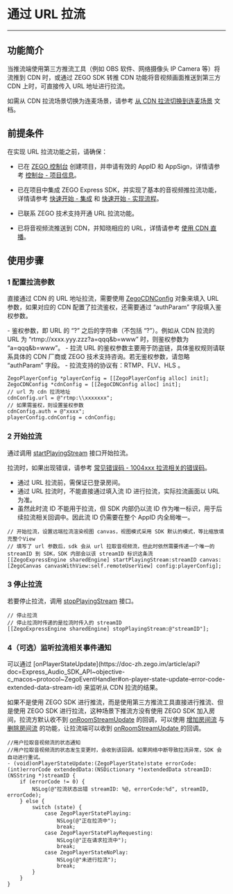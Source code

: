 # 通过 URL 拉流

---

## 功能简介

当推流端使用第三方推流工具（例如 OBS 软件、网络摄像头 IP Camera 等）将流推到 CDN 时，或通过 ZEGO SDK 转推 CDN 功能将音视频画面推送到第三方 CDN 上时，可直接传入 URL 地址进行拉流。

<Note title="说明">

如需从 CDN 拉流场景切换为连麦场景，请参考 [从 CDN 拉流切换到连麦场景](https://doc-zh.zego.im/article/19586) 文档。
</Note>



## 前提条件

在实现 URL 拉流功能之前，请确保：

- 已在 [ZEGO 控制台](https://console.zego.im) 创建项目，并申请有效的 AppID 和 AppSign，详情请参考 [控制台 - 项目信息](/console/project-info)。
- 已在项目中集成 ZEGO Express SDK，并实现了基本的音视频推拉流功能，详情请参考 [快速开始 - 集成](https://doc-zh.zego.im/article/3576) 和 [快速开始 - 实现流程](https://doc-zh.zego.im/article/7632)。

- 已联系 ZEGO 技术支持开通 URL 拉流功能。
- 已将音视频流推送到 CDN，并知晓相应的 URL，详情请参考 [使用 CDN 直播](https://doc-zh.zego.im/article/5156)。


## 使用步骤

<a id="ZegoCDNConfig"></a>

### 1 配置拉流参数

直接通过 CDN 的 URL 地址拉流，需要使用 [ZegoCDNConfig](https://doc-zh.zego.im/article/api?doc=Express_Audio_SDK_API~objective-c_macos~class~ZegoCDNConfig) 对象来填入 URL 参数，如果对应的 CDN 配置了拉流鉴权，还需要通过 “authParam” 字段填入鉴权参数。

<Note title="说明">
- 鉴权参数，即 URL 的 “?” 之后的字符串（不包括 “?”）。例如从 CDN 拉流的 URL 为 “rtmp://xxxx.yyy.zzz?a=qqq&b=www” 时，则鉴权参数为 “a=qqq&b=www”。
- 拉流 URL 的鉴权参数主要用于防盗链，具体鉴权规则请联系具体的 CDN 厂商或 ZEGO 技术支持咨询。若无鉴权参数，请忽略 “authParam” 字段。
- 拉流支持的协议有：RTMP、FLV、HLS 。
</Note>
<Content />

```objc
ZegoPlayerConfig *playerConfig = [[ZegoPlayerConfig alloc] init];
ZegoCDNConfig *cdnConfig = [[ZegoCDNConfig alloc] init];
// url 为 cdn 拉流地址
cdnConfig.url = @"rtmp:\\xxxxxxx";
// 如果需鉴权，则设置鉴权参数
cdnConfig.auth = @"xxxx";
playerConfig.cdnConfig = cdnConfig;
```

### 2 开始拉流

通过调用 [startPlayingStream](https://doc-zh.zego.im/article/api?doc=Express_Audio_SDK_API~objective-c_macos~class~ZegoExpressEngine#start-playing-stream-canvas) 接口开始拉流。

拉流时，如果出现错误，请参考 [常见错误码 - 1004xxx 拉流相关的错误码](/real-time-video-ios-oc/client-sdk/error-code#1004xxx-拉流相关的错误码)。

<Warning title="注意">

- 通过 URL 拉流前，需保证已登录房间。
- 通过 URL 拉流时，不能直接通过填入流 ID 进行拉流，实际拉流画面以 URL 为准。
- 虽然此时流 ID 不能用于拉流，但 SDK 内部仍以流 ID 作为唯一标识，用于后续拉流相关回调中。因此流 ID 仍需要在整个 AppID 内全局唯一。
</Warning>

```objc
// 开始拉流，设置远端拉流渲染视图 canvas，视图模式采用 SDK 默认的模式，等比缩放填充整个View
// 填写了 url 参数后，sdk 会从 url 拉取音视频流，但此时依然需要传递一个唯一的 streamID 到 SDK，SDK 内部会以该 streamID 标识这条流
[[ZegoExpressEngine sharedEngine] startPlayingStream:streamID canvas:[ZegoCanvas canvasWithView:self.remoteUserView] config:playerConfig];
```

### 3 停止拉流

若要停止拉流，调用 [stopPlayingStream](https://doc-zh.zego.im/article/api?doc=Express_Audio_SDK_API~objective-c_macos~class~ZegoExpressEngine#stop-playing-stream) 接口。

```objc
// 停止拉流
// 停止拉流时传递的是拉流时传入的 streamID
[[ZegoExpressEngine sharedEngine] stopPlayingStream:@"streamID"];
```

### 4（可选）监听拉流相关事件通知

<Accordion title="监听拉流相关事件通知" defaultOpen="false">
可以通过 [onPlayerStateUpdate](https://doc-zh.zego.im/article/api?doc=Express_Audio_SDK_API~objective-c_macos~protocol~ZegoEventHandler#on-player-state-update-error-code-extended-data-stream-id) 来监听从 CDN 拉流的结果。

<Warning title="注意">

如果不是使用 ZEGO SDK 进行推流，而是使用第三方推流工具直接进行推流、但是使用 ZEGO SDK 进行拉流，这种场景下推流方没有使用 ZEGO SDK 加入房间，拉流方默认收不到 [onRoomStreamUpdate](https://doc-zh.zego.im/article/api?doc=Express_Audio_SDK_API~objective-c_macos~protocol~ZegoEventHandler#on-room-stream-update-stream-list-extended-data-room-id) 的回调，可以使用 [增加房间流](/real-time-video-server/api-reference/room/add-stream) 与 [删除房间流](/real-time-video-server/api-reference/room/delete-stream) 的功能，让拉流端可以收到 [onRoomStreamUpdate ](https://doc-zh.zego.im/article/api?doc=Express_Audio_SDK_API~objective-c_macos~protocol~ZegoEventHandler#on-room-stream-update-stream-list-extended-data-room-id) 的回调。
</Warning>

```objc
//用户拉取音视频流的状态通知
//用户拉取音视频流的状态发生变更时，会收到该回调。如果网络中断导致拉流异常，SDK 会自动进行重试。
- (void)onPlayerStateUpdate:(ZegoPlayerState)state errorCode:(int)errorCode extendedData:(NSDictionary *)extendedData streamID:(NSString *)streamID {
    if (errorCode != 0) {
        NSLog(@"拉流状态出错 streamID: %@, errorCode:%d", streamID, errorCode);
    } else {
        switch (state) {
            case ZegoPlayerStatePlaying:
                NSLog(@"正在拉流中");
                break;
            case ZegoPlayerStatePlayRequesting:
                NSLog(@"正在请求拉流中");
                break;
            case ZegoPlayerStateNoPlay:
                NSLog(@"未进行拉流");
                break;
        }
    }
}
```
</Accordion>

<Content />